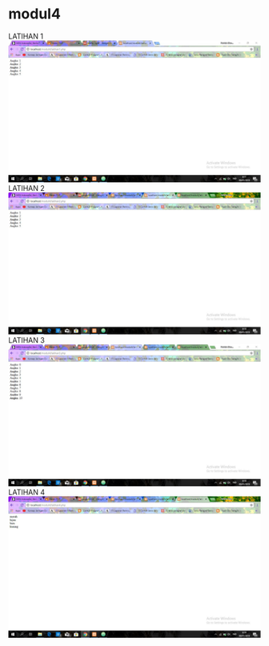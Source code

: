 # modul4
LATIHAN 1
![alt text](https://github.com/PatriciaDianPaska/modul4/blob/master/latihan1.JPG)
LATIHAN 2
![alt text](https://github.com/PatriciaDianPaska/modul4/blob/master/latihan2.JPG)
LATIHAN 3
![alt text](https://github.com/PatriciaDianPaska/modul4/blob/master/latihan3.JPG)
LATIHAN 4
![alt text](https://github.com/PatriciaDianPaska/modul4/blob/master/latihan4.JPG)
